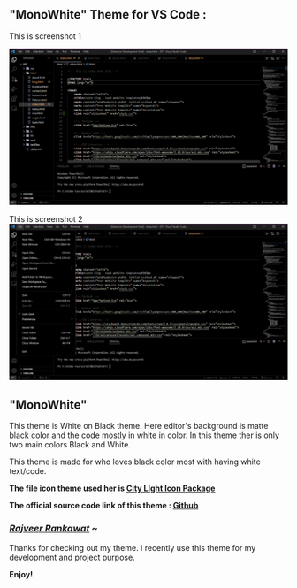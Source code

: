 # 
## "MonoWhite" Theme for VS Code : 

This is screenshot 1

![Image](/images/screenshots/Screenshot%20(21).png)

This is screenshot 2
 ![Image](/images/screenshots/Screenshot%20(22).png)



## "MonoWhite"
This theme is White on Black theme. Here editor's background is matte black color and the code mostly in white in color. In this theme ther is only two main colors Black and White.

This theme is made for who loves black color most with having white text/code.

**The file icon theme used her is [City LIght Icon Package](https://marketplace.visualstudio.com/items?itemName=artlaman.chalice-icon-theme)**

**The official source code link of this theme :
 [Github](https://github.com/rrankawat560/MonoBlack)**

### [*Rajveer Rankawat*](https://www.instagram.com/rankawat_189/) ~ 
Thanks for checking out my theme. I recently use this theme for my development and project purpose.



<!-- ### For more information
* [Visual Studio Code's Markdown Support](http://code.visualstudio.com/docs/languages/markdown)
* [Markdown Syntax Reference](https://help.github.com/articles/markdown-basics/) -->

**Enjoy!**
